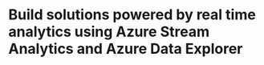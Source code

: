 # Build solutions powered by real time analytics using Azure Stream Analytics and Azure Data Explorer
